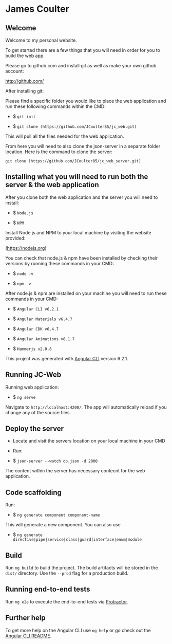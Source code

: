 # James Coulter

## Welcome

Welcome to my personal website.

To get started there are a few things that you will need in order for you to build the web app.

Please go to github.com and install git as well as make your own github account:

http://github.com/

After installing git:

Please find a specific folder you would like to place the web application and run these following commands within the CMD:

- $ `git init`

- $ `git clone (https://github.com/JCoulter85/jc_web.git)`

This will pull all the files needed for the web application.

From here you will need to also clone the json-server in a separate folder location. Here is the command to clone the server:

`git clone (https://github.com/JCoulter85/jc_web_server.git)`

## Installing what you will need to run both the server & the web application

After you clone both the web application and the server you will need to install:

- $ `Node.js`

- $ `NPM`

Install Node.js and NPM to your local machine by visiting the website provided:

(https://nodejs.org)

You can check that node.js & npm have been installed by checking their versions by running these commands in your CMD:

- $ `node -v`

- $ `npm -v`

After node.js & npm are installed on your machine you will need to run these commands in your CMD:

- $ `Angular CLI v6.2.1`

- $ `Angular Materials v6.4.7`

- $ `Angular CDK v6.4.7`

- $ `Angular Animations v6.1.7`

- $ `Hammerjs v2.0.8`

This project was generated with [Angular CLI](https://github.com/angular/angular-cli) version 6.2.1.

## Running JC-Web

Running web application:

- $ `ng serve`

Navigate to `http://localhost:4200/`. The app will automatically reload if you change any of the source files.

## Deploy the server

- Locate and visit the servers location on your local machine in your CMD

- Run:

- $ `json-server --watch db.json -d 2000`

The content within the server has necessary contecnt for the web application.

## Code scaffolding

Run:

- $ `ng generate component component-name`

This will generate a new component. You can also use

- $ `ng generate directive|pipe|service|class|guard|interface|enum|module`

## Build

Run `ng build` to build the project. The build artifacts will be stored in the `dist/` directory. Use the `--prod` flag for a production build.


## Running end-to-end tests

Run `ng e2e` to execute the end-to-end tests via [Protractor](http://www.protractortest.org/).

## Further help

To get more help on the Angular CLI use `ng help` or go check out the [Angular CLI README](https://github.com/angular/angular-cli/blob/master/README.md).
